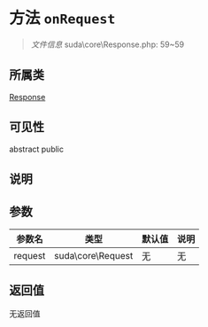 # 方法 `onRequest`

> *文件信息* suda\core\Response.php: 59~59

## 所属类 

[Response](../Response.md)

## 可见性

abstract public 

## 说明



## 参数


| 参数名 | 类型 | 默认值 | 说明 |
|--------|-----|-------|-------|
| request |  suda\core\Request | 无 | 无 |



## 返回值

无返回值

